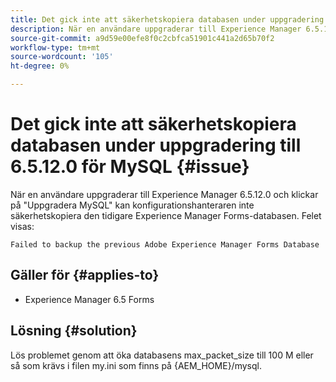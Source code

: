 ```yaml
---
title: Det gick inte att säkerhetskopiera databasen under uppgradering till 6.5.12.0 för MySQL.
description: När en användare uppgraderar till Experience Manager 6.5.12.0 och klickar på "Uppgradera MySQL" kan konfigurationshanteraren inte säkerhetskopiera den tidigare Experience Manager Forms-databasen.
source-git-commit: a9d59e00efe8f0c2cbfca51901c441a2d65b70f2
workflow-type: tm+mt
source-wordcount: '105'
ht-degree: 0%

---
```


# Det gick inte att säkerhetskopiera databasen under uppgradering till 6.5.12.0 för MySQL {#issue}

När en användare uppgraderar till Experience Manager 6.5.12.0 och klickar på &quot;Uppgradera MySQL&quot; kan konfigurationshanteraren inte säkerhetskopiera den tidigare Experience Manager Forms-databasen. Felet visas:

`Failed to backup the previous Adobe Experience Manager Forms Database`


## Gäller för {#applies-to}

* Experience Manager 6.5 Forms

## Lösning {#solution}

Lös problemet genom att öka databasens max_packet_size till 100 M eller så som krävs i filen my.ini som finns på {AEM_HOME}/mysql.
